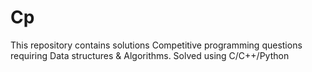 # Cp
This repository contains solutions Competitive programming questions requiring Data structures & Algorithms. Solved using C/C++/Python
